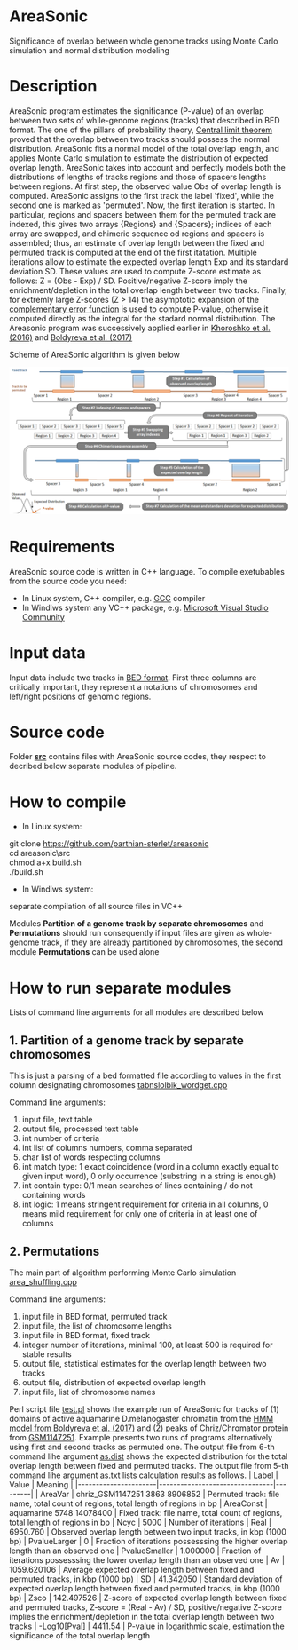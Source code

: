 # AreaSonic
Significance of overlap between whole genome tracks using Monte Carlo simulation and normal distribution modeling
# Description
AreaSonic program estimates the significance (P-value) of an overlap between two sets of while-genome regions (tracks) that described in BED format. The one of the pillars of probability theory, [Central limit theorem](https://en.wikipedia.org/wiki/Central_limit_theorem) proved that the overlap between two tracks should possess the normal distribution. AreaSonic fits a normal model of the total overlap length, and applies Monte Carlo simulation to estimate the distribution of expected overlap length. AreaSonic takes into account and perfectly models both the distributions of lengths of tracks regions and those of spacers lengths between regions. At first step, the observed value Obs of overlap length is computed. AreaSonic assigns to the first track the label 'fixed', while the second one is marked as 'permuted'. Now, the first iteration is started. In particular, regions and spacers between them for the permuted track are indexed, this gives two arrays {Regions} and {Spacers}; indices of each array are swapped, and chimeric sequence od regions and spacers is assembled; thus, an estimate of overlap length between the fixed and permuted track is computed at the end of the first itatation. Multiple iterations allow to estimate the expected overlap length Exp and its standard deviation SD. These values are used to compute Z-score estimate as follows: Z = (Obs - Exp) / SD. Positive/negative Z-score imply the enrichment/depletion in the total overlap length between two tracks. Finally, for extremly large Z-scores (Z > 14) the asymptotic expansion of the [complementary error function](https://en.wikipedia.org/wiki/Error_function) is used to compute P-value, otherwise it computed directly as the integral for the stadard normal distribution. The Areasonic program was successively applied earlier in [Khoroshko et al. (2016)](https://doi.org/10.1371/journal.pone.0157147) and [Boldyreva et al. (2017)](https://www.researchgate.net/publication/303295899_Protein_and_Genetic_Composition_of_Four_Chromatin_Types_in_Drosophila_melanogaster_Cell_Lines)

Scheme of AreaSonic algorithm is given below

![scheme](https://github.com/parthian-sterlet/AreaSonic/blob/main/examples/AreaSonic_github.png)

# Requirements
AreaSonic source code is written in C++ language. To compile exetubables from the source code you need:

* In Linux system, C++ compiler, e.g. [GCC](https://gcc.gnu.org/) compiler 
* In Windiws system any VC++ package, e.g. [Microsoft Visual Studio Community](https://visualstudio.microsoft.com/vs/community/)

# Input data
Input data include two tracks in [BED format](https://genome.ucsc.edu/FAQ/FAQformat.html#format1). First three columns are critically important, they represent a notations of chromosomes and left/right positions of genomic regions. 

# Source code
Folder [**src**](https://github.com/parthian-sterlet/areasonic/tree/master/src) contains files with AreaSonic source codes, they respect to decribed below separate modules of pipeline.

# How to compile
* In Linux system: 

git clone https://github.com/parthian-sterlet/areasonic \
cd areasonic\src\
chmod a+x build.sh\
./build.sh

* In Windiws system:

separate compilation of all source files in VC++

Modules **Partition of a genome track by separate chromosomes** and **Permutations** should run consequently if input files are given as whole-genome track, if they are already partitioned by chromosomes, the second module **Permutations** can be used alone

# How to run separate modules
Lists of command line arguments for all modules are described below

## 1. Partition of a genome track by separate chromosomes
This is just a parsing of a bed formatted file according to values in the first column designating chromosomes
[tabnslolbik_wordget.cpp](https://github.com/parthian-sterlet/areasonic/blob/master/src/tabnslolbik_wordget.cpp)

Command line arguments:
1. input file, text table
2. output file, processed text table
3. int number of criteria
4. int list of columns numbers, comma separated 
5. char list of words respecting columns 
6. int match type: 1 exact coincidence (word in a column exactly equal to given input word), 0 only occurrence (substring in a string is enough)
7. int contain type: 0/1 mean searches of lines containing / do not containing words 
8. int logic: 1 means stringent requirement for criteria in all columns, 0 means mild requirement for only one of criteria in at least one of columns

## 2. Permutations
The main part of algorithm performing Monte Carlo simulation
[area_shuffling.cpp](https://github.com/parthian-sterlet/areasonic/blob/master/src/area_shuffling.cpp)

Command line arguments:
1. input file in BED format, permuted track 
2. input file, the list of chromosome lengths 
3. input file in BED format, fixed track 
4. integer number of iterations, minimal 100, at least 500 is required for stable results
5. output file, statistical estimates for the overlap length between two tracks
6. output file, distribution of expected overlap length 
7. input file, list of chromosome names

Perl script file [test.pl](https://github.com/parthian-sterlet/AreaSonic/blob/main/src/test.pl) shows the example run of AreaSonic for tracks of (1) domains of active aquamarine D.melanogaster chromatin from the [HMM model from Boldyreva et al. (2017)](https://www.researchgate.net/publication/303295899_Protein_and_Genetic_Composition_of_Four_Chromatin_Types_in_Drosophila_melanogaster_Cell_Lines) and (2) peaks of Chriz/Chromator protein from [GSM1147251](https://www.ncbi.nlm.nih.gov/geo/query/acc.cgi?acc=GSM1147251). Example presents two runs of programs alternatively using first and second tracks as permuted one. The output file from 6-th command lihe argument [as.dist](https://github.com/parthian-sterlet/AreaSonic/blob/main/src/as.dist) shows the expected distribution for the total overlap length between fixed and permuted tracks. The output file from 5-th command lihe argument [as.txt](https://github.com/parthian-sterlet/AreaSonic/blob/main/src/as.txt) lists calculation results as follows.
| Label                | Value                          | Meaning |
|----------------------|--------------------------------|---------|
| AreaVar              | chriz_GSM1147251 3863 8906852  | Permuted track: file name, total count of regions, total length of regions in bp
| AreaConst            | aquamarine       5748 14078400 | Fixed track: file name, total count of regions, total length of regions in bp
| Ncyc                 | 5000                           | Number of iterations
| Real                 | 6950.760                       | Observed overlap length between two input tracks, in kbp (1000 bp)
| PvalueLarger         | 0                              | Fraction of iterations possesssing the higher overlap length than an observed one
| PvalueSmaller        | 1.000000                       | Fraction of iterations possesssing the lower overlap length than an observed one
| Av                   | 1059.620106                    | Average expected overlap length between fixed and permuted tracks, in kbp (1000 bp)
| SD                   | 41.342050                      | Standard deviation of expected overlap length between fixed and permuted tracks, in kbp (1000 bp)
| Zsco                 | 142.497526                     | Z-score of expected overlap length between fixed and permuted tracks, Z-score = (Real - Av) / SD, positive/negative Z-score implies the enrichment/depletion in the total overlap length between two tracks
| -Log10[Pval]  | 4411.54                        | P-value in logarithmic scale, estimation the significance of the total overlap length
